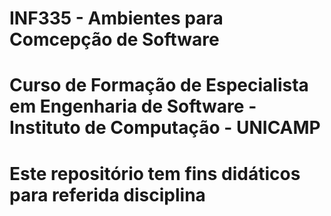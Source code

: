 # INF335 - Ambientes para Comcepção de Software
# Curso de Formação de Especialista em Engenharia de Software - Instituto de Computação - UNICAMP
# Este repositório tem fins didáticos para referida disciplina
